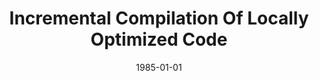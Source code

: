 ---
title: "Incremental Compilation Of Locally Optimized Code"
date: 1985-01-01
venue: "Conference Record of the Twelfth Annual ACM Symposium on Principles of Programming Languages, New Orleans, Louisiana, USA, January 1985"
paperurl: https://doi.org/10.1145/318593.318629
authors: "Lori L Pollock and Mary Lou Soffa"
awards: ""
---